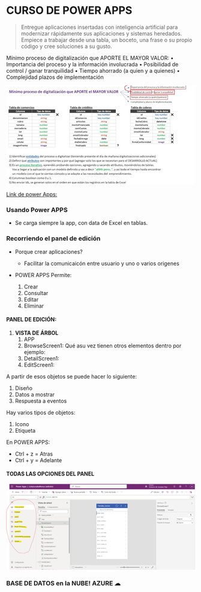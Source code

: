 # CURSO DE POWER APPS

>Entregue aplicaciones insertadas con inteligencia artificial para modernizar rápidamente sus aplicaciones y sistemas heredados. Empiece a trabajar desde una tabla, un boceto, una frase o su propio código y cree soluciones a su gusto.

Mínimo proceso de digitalización que APORTE EL MAYOR VALOR:
•	Importancia del proceso y la información involucrada
•	Posibilidad de control / ganar tranquilidad
•	Tiempo ahorrado (a quien y a quienes)
•	Complejidad plazos de implementación

![Datos_Power APPS](ImagenesPowerApps/1Apps.png)

[Link de power Apps:](https://make.powerapps.com/environments/5c0208ef-96c5-e502-ad9e-5d99cbd011e7/home?utm_source=office&utm_medium=app_launcher&utm_campaign=office_referrals )


### Usando Power APPS

* Se carga siempre la app, con data de Excel en tablas.

### Recorriendo el panel de edición

* Porque crear aplicaciones?
    * Facilitar la comunicaicón entre usuario y uno o varios origenes

* POWER APPS Permite:
  1. Crear
  2. Consultar
  3. Editar
  4. Eliminar

#### PANEL DE EDICIÓN:

1. **VISTA DE ÁRBOL**
   1. APP
   2. BrowseScreen1: Qué asu vez tienen otros elementos dentro por ejemplo:
   3. DetailScreen1:
   4. EditScreen1:
   
A partir de esos objetos se puede hacer lo siguiente:
1) Diseño
2) Datos a mostrar
3) Respuesta a eventos

Hay varios tipos de objetos:
1) Icono
2) Etiqueta

En POWER APPS:
* Ctrl + z = Atras
* Ctrl + y = Adelante
  
#### TODAS LAS OPCIONES DEL PANEL

![Panel de POWER APPS](ImagenesPowerApps/2PanelPowerAPPS.png)

### BASE DE DATOS en la NUBE! AZURE  ☁




















































